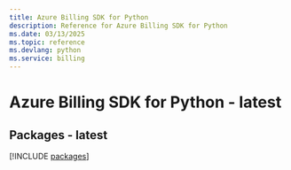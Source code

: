 ```yaml
---
title: Azure Billing SDK for Python
description: Reference for Azure Billing SDK for Python
ms.date: 03/13/2025
ms.topic: reference
ms.devlang: python
ms.service: billing
---
```

# Azure Billing SDK for Python - latest
## Packages - latest
[!INCLUDE [packages](billing-index.md)]